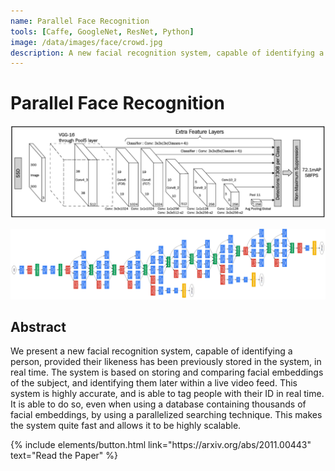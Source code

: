 ```yaml
---
name: Parallel Face Recognition
tools: [Caffe, GoogleNet, ResNet, Python]
image: /data/images/face/crowd.jpg
description: A new facial recognition system, capable of identifying a person, provided their likeness has been previously stored in the system, in real time.
---
```


# Parallel Face Recognition

![preview1](/data/images/face/model1.png)

![preview2](/data/images/face/model2.png)

## Abstract
We present a new facial recognition system, capable of identifying a person, provided their likeness has been previously stored in the system, in real time. The system is based on storing and comparing facial embeddings of the subject, and identifying them later within a live video feed. This system is highly accurate, and is able to tag people with their ID in real time. It is able to do so, even when using a database containing thousands of facial embeddings, by using a parallelized searching technique. This makes the system quite fast and allows it to be highly scalable.

<p class="text-center">
{% include elements/button.html link="https://arxiv.org/abs/2011.00443" text="Read the Paper" %}
</p>